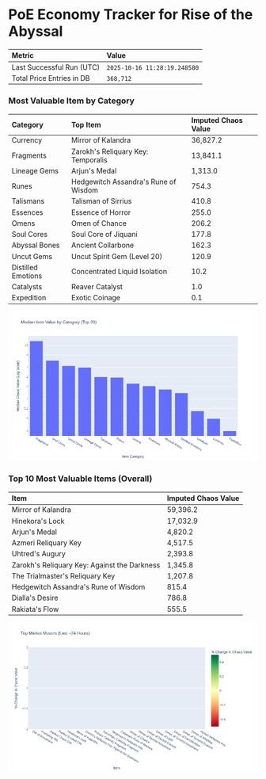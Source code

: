 # PoE Economy Tracker for Rise of the Abyssal

<!-- START_MAINTENANCE -->
| Metric | Value |
|:---|:---|
| Last Successful Run (UTC) | `2025-10-16 11:28:19.248580` |
| Total Price Entries in DB | `368,712` |

<!-- END_MAINTENANCE -->

<!-- START_DATAFRAME_DEBUG -->
<!-- END_DATAFRAME_DEBUG -->

<!-- START_CATEGORY_ANALYSIS -->
### Most Valuable Item by Category
| Category | Top Item | Imputed Chaos Value |
| :--- | :--- | :--- |
| Currency | Mirror of Kalandra | 36,827.2 |
| Fragments | Zarokh's Reliquary Key: Temporalis | 13,841.1 |
| Lineage Gems | Arjun's Medal | 1,313.0 |
| Runes | Hedgewitch Assandra's Rune of Wisdom | 754.3 |
| Talismans | Talisman of Sirrius | 410.8 |
| Essences | Essence of Horror | 255.0 |
| Omens | Omen of Chance | 206.2 |
| Soul Cores | Soul Core of Jiquani | 177.8 |
| Abyssal Bones | Ancient Collarbone | 162.3 |
| Uncut Gems | Uncut Spirit Gem (Level 20) | 120.9 |
| Distilled Emotions | Concentrated Liquid Isolation | 10.2 |
| Catalysts | Reaver Catalyst | 1.0 |
| Expedition | Exotic Coinage | 0.1 |


![Category Analysis Chart](charts/category_analysis.png)
<!-- END_ANALYSIS -->

<!-- START_ANALYSIS -->
### Top 10 Most Valuable Items (Overall)
| Item | Imputed Chaos Value |
| :--- | :--- |
| Mirror of Kalandra | 59,396.2 |
| Hinekora's Lock | 17,032.9 |
| Arjun's Medal | 4,820.2 |
| Azmeri Reliquary Key | 4,517.5 |
| Uhtred's Augury | 2,393.8 |
| Zarokh's Reliquary Key: Against the Darkness | 1,345.8 |
| The Trialmaster's Reliquary Key | 1,207.8 |
| Hedgewitch Assandra's Rune of Wisdom | 815.4 |
| Dialla's Desire | 786.8 |
| Rakiata's Flow | 555.5 |


![Market Movers Chart](charts/market_movers.png)
<!-- END_ANALYSIS -->
